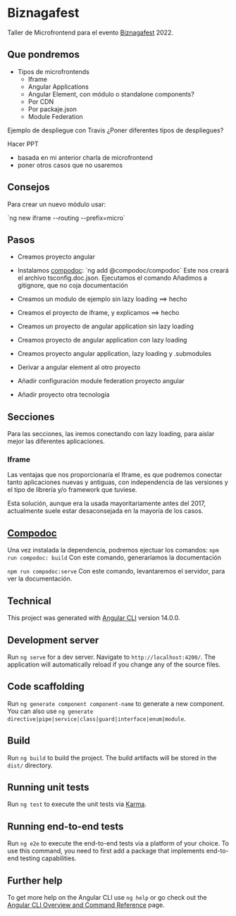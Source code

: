 # Biznagafest

Taller de Microfrontend para el evento [Biznagafest](https://devfest.gdgmalaga.dev/) 2022.

## Que pondremos

- Tipos de microfrontends
  - Iframe
  - Angular Applications
  - Angular Element, con módulo o standalone components?
  - Por CDN
  - Por packaje.json
  - Module Federation

Ejemplo de despliegue con Travis
¿Poner diferentes tipos de despliegues?

Hacer PPT

- basada en mi anterior charla de microfrontend
- poner otros casos que no usaremos

## Consejos

Para crear un nuevo módulo usar:

´ng new iframe --routing --prefix=micro´

## Pasos

- Creamos proyecto angular

- Instalamos [compodoc](https://compodoc.app/): ´ng add @compodoc/compodoc´
Este nos creará el archivo tsconfig.doc.json.
Ejecutamos el comando
Añadimos a gitignore, que no coja documentación

- Creamos un modulo de ejemplo sin lazy loading ==> hecho

- Creamos el proyecto de iframe, y explicamos ==> hecho

- Creamos un proyecto de angular application sin lazy loading

- Creamos proyecto de angular application con lazy loading

- Creamos proyecto angular application, lazy loading y .submodules

- Derivar a angular element al otro proyecto

- Añadir configuración module federation proyecto angular

- Añadir proyecto otra tecnología

## Secciones

Para las secciones, las iremos conectando con lazy loading, para aislar mejor las diferentes aplicaciones.

### Iframe

Las ventajas que nos proporcionaría el Iframe, es que podremos conectar tanto aplicaciones nuevas y antiguas, con independencia
de las versiones y el tipo de librería y/o framework que tuviese.

Esta solución, aunque era la usada mayoritariamente antes del 2017, actualmente suele estar desaconsejada en la mayoría de los casos.

## [Compodoc](https://compodoc.app/)

Una vez instalada la dependencia, podremos ejectuar los comandos:
`npm run compodoc: build` Con este comando, generaríamos la documentación

`npm run compodoc:serve` Con este comando, levantaremos el servidor, para ver la documentación.

## Technical

This project was generated with [Angular CLI](https://github.com/angular/angular-cli) version 14.0.0.

## Development server

Run `ng serve` for a dev server. Navigate to `http://localhost:4200/`. The application will automatically reload if you change any of the source files.

## Code scaffolding

Run `ng generate component component-name` to generate a new component. You can also use `ng generate directive|pipe|service|class|guard|interface|enum|module`.

## Build

Run `ng build` to build the project. The build artifacts will be stored in the `dist/` directory.

## Running unit tests

Run `ng test` to execute the unit tests via [Karma](https://karma-runner.github.io).

## Running end-to-end tests

Run `ng e2e` to execute the end-to-end tests via a platform of your choice. To use this command, you need to first add a package that implements end-to-end testing capabilities.

## Further help

To get more help on the Angular CLI use `ng help` or go check out the [Angular CLI Overview and Command Reference](https://angular.io/cli) page.
